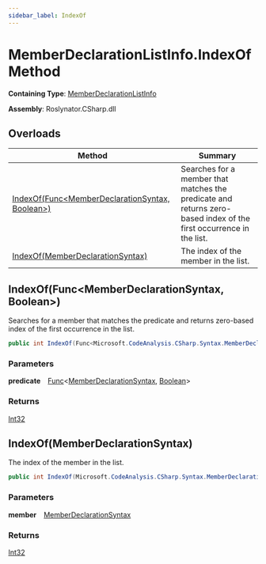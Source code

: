 ```yaml
---
sidebar_label: IndexOf
---
```


# MemberDeclarationListInfo\.IndexOf Method

**Containing Type**: [MemberDeclarationListInfo](../index.md)

**Assembly**: Roslynator\.CSharp\.dll

## Overloads

| Method | Summary |
| ------ | ------- |
| [IndexOf(Func&lt;MemberDeclarationSyntax, Boolean&gt;)](#442472242) | Searches for a member that matches the predicate and returns zero\-based index of the first occurrence in the list\. |
| [IndexOf(MemberDeclarationSyntax)](#3381813943) | The index of the member in the list\. |

<a id="442472242"></a>

## IndexOf\(Func&lt;MemberDeclarationSyntax, Boolean&gt;\) 

  
Searches for a member that matches the predicate and returns zero\-based index of the first occurrence in the list\.

```csharp
public int IndexOf(Func<Microsoft.CodeAnalysis.CSharp.Syntax.MemberDeclarationSyntax, bool> predicate)
```

### Parameters

**predicate** &ensp; [Func](https://docs.microsoft.com/en-us/dotnet/api/system.func-2)&lt;[MemberDeclarationSyntax](https://docs.microsoft.com/en-us/dotnet/api/microsoft.codeanalysis.csharp.syntax.memberdeclarationsyntax), [Boolean](https://docs.microsoft.com/en-us/dotnet/api/system.boolean)&gt;

### Returns

[Int32](https://docs.microsoft.com/en-us/dotnet/api/system.int32)

<a id="3381813943"></a>

## IndexOf\(MemberDeclarationSyntax\) 

  
The index of the member in the list\.

```csharp
public int IndexOf(Microsoft.CodeAnalysis.CSharp.Syntax.MemberDeclarationSyntax member)
```

### Parameters

**member** &ensp; [MemberDeclarationSyntax](https://docs.microsoft.com/en-us/dotnet/api/microsoft.codeanalysis.csharp.syntax.memberdeclarationsyntax)

### Returns

[Int32](https://docs.microsoft.com/en-us/dotnet/api/system.int32)

